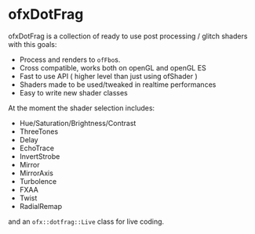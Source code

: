 ofxDotFrag
=====================================
ofxDotFrag is a collection of ready to use post processing / glitch shaders with this goals:
- Process and renders to `ofFbo`s.
- Cross compatible, works both on openGL and openGL ES
- Fast to use API ( higher level than just using ofShader )
- Shaders made to be used/tweaked in realtime performances
- Easy to write new shader classes

At the moment the shader selection includes:
- Hue/Saturation/Brightness/Contrast
- ThreeTones
- Delay
- EchoTrace
- InvertStrobe
- Mirror
- MirrorAxis
- Turbolence
- FXAA
- Twist
- RadialRemap    

and an `ofx::dotfrag::Live` class for live coding.

